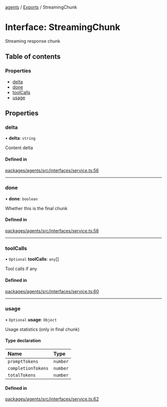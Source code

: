 <!-- 
 ⚠️  AUTO-GENERATED FILE - DO NOT EDIT MANUALLY
 This file is automatically generated by scripts/docs-generator.js
 To make changes, edit the source TypeScript files or update the generator script
-->

[agents](../../) / [Exports](../modules) / StreamingChunk

# Interface: StreamingChunk

Streaming response chunk

## Table of contents

### Properties

- [delta](StreamingChunk#delta)
- [done](StreamingChunk#done)
- [toolCalls](StreamingChunk#toolcalls)
- [usage](StreamingChunk#usage)

## Properties

### delta

• **delta**: `string`

Content delta

#### Defined in

[packages/agents/src/interfaces/service.ts:56](https://github.com/woojubb/robota/blob/69cbf57340262bed3ca42ae6af241896c191a29c/packages/agents/src/interfaces/service.ts#L56)

___

### done

• **done**: `boolean`

Whether this is the final chunk

#### Defined in

[packages/agents/src/interfaces/service.ts:58](https://github.com/woojubb/robota/blob/69cbf57340262bed3ca42ae6af241896c191a29c/packages/agents/src/interfaces/service.ts#L58)

___

### toolCalls

• `Optional` **toolCalls**: `any`[]

Tool calls if any

#### Defined in

[packages/agents/src/interfaces/service.ts:60](https://github.com/woojubb/robota/blob/69cbf57340262bed3ca42ae6af241896c191a29c/packages/agents/src/interfaces/service.ts#L60)

___

### usage

• `Optional` **usage**: `Object`

Usage statistics (only in final chunk)

#### Type declaration

| Name | Type |
| :------ | :------ |
| `promptTokens` | `number` |
| `completionTokens` | `number` |
| `totalTokens` | `number` |

#### Defined in

[packages/agents/src/interfaces/service.ts:62](https://github.com/woojubb/robota/blob/69cbf57340262bed3ca42ae6af241896c191a29c/packages/agents/src/interfaces/service.ts#L62)
